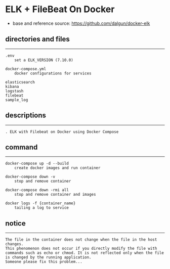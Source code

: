 
ELK + FileBeat On Docker
=============

* base and reference source: <https://github.com/dalgun/docker-elk>

## directories and files
---
    .env
        set a ELK_VERSION (7.10.0)

    docker-compose.yml
        docker configurations for services

    elasticsearch
    kibana
    logstash
    filebeat
    sample_log

## descriptions
---
    . ELK with Filebeat on Docker using Docker Compose
        
## command
---
    docker-compose up -d --build
        create docker images and run container

    docker-compose down -v
        stop and remove container

    docker-compose down -rmi all
        stop and remove container and images

    docker logs -f {container_name}
        tailing a log to service

## notice
---
    The file in the container does not change when the file in the host changes.
    This phenomenon does not occur if you directly modify the file with commands such as echo or chmod. It is not reflected only when the file is changed by the running application.
    Someone please fix this problem...
